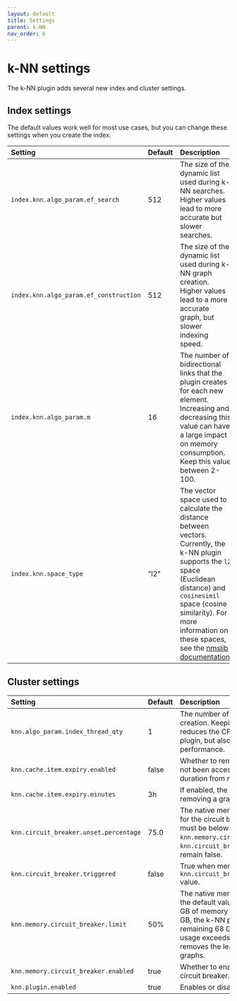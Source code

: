 ```yaml
---
layout: default
title: Settings
parent: k-NN
nav_order: 6
---
```


# k-NN settings

The k-NN plugin adds several new index and cluster settings.


## Index settings

The default values work well for most use cases, but you can change these settings when you create the index.

Setting | Default | Description
:--- | :--- | :---
`index.knn.algo_param.ef_search` | 512 | The size of the dynamic list used during k-NN searches. Higher values lead to more accurate but slower searches.
`index.knn.algo_param.ef_construction` | 512 | The size of the dynamic list used during k-NN graph creation. Higher values lead to a more accurate graph, but slower indexing speed.
`index.knn.algo_param.m` | 16 | The number of bidirectional links that the plugin creates for each new element. Increasing and decreasing this value can have a large impact on memory consumption. Keep this value between 2-100.
`index.knn.space_type` | "l2" | The vector space used to calculate the distance between vectors. Currently, the k-NN plugin supports the `l2` space (Euclidean distance) and `cosinesimil` space (cosine similarity). For more information on these spaces, see the [nmslib documentation](https://github.com/nmslib/nmslib/blob/master/manual/spaces.md).


## Cluster settings

Setting | Default | Description
:--- | :--- | :---
`knn.algo_param.index_thread_qty` | 1 | The number of threads used for graph creation. Keeping this value low reduces the CPU impact of the k-NN plugin, but also reduces indexing performance.
`knn.cache.item.expiry.enabled` | false | Whether to remove graphs that have not been accessed for a certain duration from memory.
`knn.cache.item.expiry.minutes` | 3h | If enabled, the idle time before removing a graph from memory.
`knn.circuit_breaker.unset.percentage` | 75.0 | The native memory usage threshold for the circuit breaker. Memory usage must be below this percentage of `knn.memory.circuit_breaker.limit` for `knn.circuit_breaker.triggered` to remain false.
`knn.circuit_breaker.triggered` | false | True when memory usage exceeds the `knn.circuit_breaker.unset.percentage` value.
`knn.memory.circuit_breaker.limit` | 50% | The native memory limit for graphs. At the default value, if a machine has 100 GB of memory and the JVM uses 32 GB, the k-NN plugin uses 50% of the remaining 68 GB (34 GB). If memory usage exceeds this value, k-NN removes the least recently used graphs.
`knn.memory.circuit_breaker.enabled` | true | Whether to enable the k-NN memory circuit breaker.
`knn.plugin.enabled`| true | Enables or disables the k-NN plugin.
